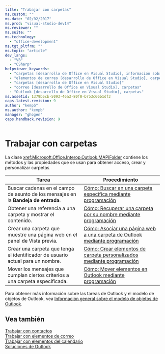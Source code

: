 ```yaml
---
title: "Trabajar con carpetas"
ms.custom: ""
ms.date: "02/02/2017"
ms.prod: "visual-studio-dev14"
ms.reviewer: ""
ms.suite: ""
ms.technology: 
  - "office-development"
ms.tgt_pltfrm: ""
ms.topic: "article"
dev_langs: 
  - "VB"
  - "CSharp"
helpviewer_keywords: 
  - "carpetas [desarrollo de Office en Visual Studio], información sobre carpetas de Outlook"
  - "elementos de correo [desarrollo de Office en Visual Studio], carpetas"
  - "carpetas [desarrollo de Office en Visual Studio]"
  - "correo [desarrollo de Office en Visual Studio], carpetas"
  - "Outlook [desarrollo de Office en Visual Studio], carpetas"
ms.assetid: 1379b5cb-5093-46a3-80f0-b7b3c66b1df3
caps.latest.revision: 9
author: "kempb"
ms.author: "kempb"
manager: "ghogen"
caps.handback.revision: 9
---
```

# Trabajar con carpetas
  La clase <xref:Microsoft.Office.Interop.Outlook.MAPIFolder> contiene los métodos y las propiedades que se usan para obtener acceso, crear y personalizar carpetas.  
  
|Tarea|Procedimiento|  
|-----------|-------------------|  
|Buscar cadenas en el campo de asunto de los mensajes en la **Bandeja de entrada**.|[Cómo: Buscar en una carpeta específica mediante programación](../vsto/how-to-programmatically-search-within-a-specific-folder.md)|  
|Obtener una referencia a una carpeta y mostrar el contenido.|[Cómo: Recuperar una carpeta por su nombre mediante programación](../vsto/how-to-programmatically-retrieve-a-folder-by-name.md)|  
|Crear una carpeta que muestre una página web en el panel de Vista previa.|[Cómo: Asociar una página web a una carpeta de Outlook mediante programación](../vsto/how-to-programmatically-associate-a-web-page-with-an-outlook-folder.md)|  
|Crear una carpeta que tenga el identificador de usuario actual para un nombre.|[Cómo: Crear elementos de carpeta personalizados mediante programación](../vsto/how-to-programmatically-create-custom-folder-items.md)|  
|Mover los mensajes que cumplan ciertos criterios a una carpeta especificada.|[Cómo: Mover elementos en Outlook mediante programación](../vsto/how-to-programmatically-move-items-in-outlook.md)|  
  
 Para obtener más información sobre las tareas de Outlook y el modelo de objetos de Outlook, vea [Información general sobre el modelo de objetos de Outlook](../vsto/outlook-object-model-overview.md).  
  
## Vea también  
 [Trabajar con contactos](../vsto/working-with-contact-items.md)   
 [Trabajar con elementos de correo](../vsto/working-with-mail-items.md)   
 [Trabajar con elementos del calendario](../vsto/working-with-calendar-items.md)   
 [Soluciones de Outlook](../vsto/outlook-solutions.md)  
  
  